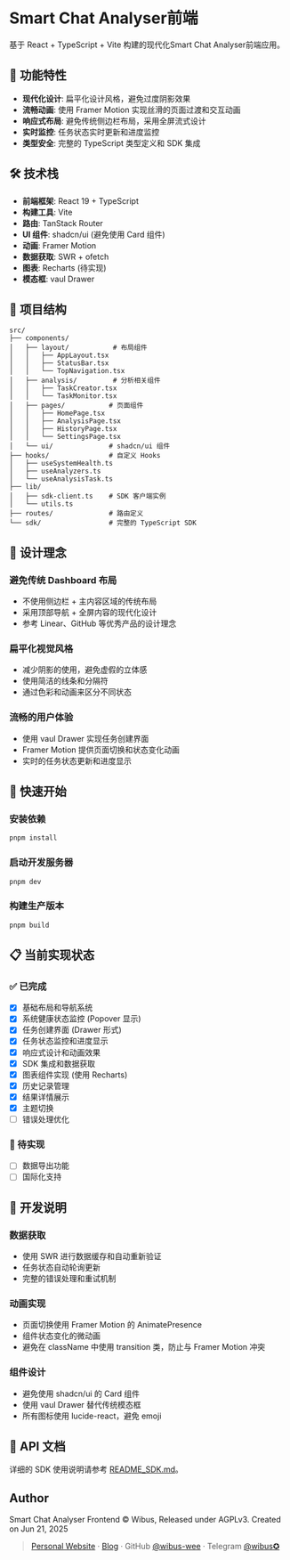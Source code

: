 # Smart Chat Analyser前端

基于 React + TypeScript + Vite 构建的现代化Smart Chat Analyser前端应用。

## 🚀 功能特性

- **现代化设计**: 扁平化设计风格，避免过度阴影效果
- **流畅动画**: 使用 Framer Motion 实现丝滑的页面过渡和交互动画
- **响应式布局**: 避免传统侧边栏布局，采用全屏流式设计
- **实时监控**: 任务状态实时更新和进度监控
- **类型安全**: 完整的 TypeScript 类型定义和 SDK 集成

## 🛠️ 技术栈

- **前端框架**: React 19 + TypeScript
- **构建工具**: Vite
- **路由**: TanStack Router
- **UI 组件**: shadcn/ui (避免使用 Card 组件)
- **动画**: Framer Motion
- **数据获取**: SWR + ofetch
- **图表**: Recharts (待实现)
- **模态框**: vaul Drawer

## 📁 项目结构

```
src/
├── components/
│   ├── layout/           # 布局组件
│   │   ├── AppLayout.tsx
│   │   ├── StatusBar.tsx
│   │   └── TopNavigation.tsx
│   ├── analysis/         # 分析相关组件
│   │   ├── TaskCreator.tsx
│   │   └── TaskMonitor.tsx
│   ├── pages/           # 页面组件
│   │   ├── HomePage.tsx
│   │   ├── AnalysisPage.tsx
│   │   ├── HistoryPage.tsx
│   │   └── SettingsPage.tsx
│   └── ui/              # shadcn/ui 组件
├── hooks/               # 自定义 Hooks
│   ├── useSystemHealth.ts
│   ├── useAnalyzers.ts
│   └── useAnalysisTask.ts
├── lib/
│   ├── sdk-client.ts    # SDK 客户端实例
│   └── utils.ts
├── routes/              # 路由定义
└── sdk/                 # 完整的 TypeScript SDK
```

## 🎨 设计理念

### 避免传统 Dashboard 布局
- 不使用侧边栏 + 主内容区域的传统布局
- 采用顶部导航 + 全屏内容的现代化设计
- 参考 Linear、GitHub 等优秀产品的设计理念

### 扁平化视觉风格
- 减少阴影的使用，避免虚假的立体感
- 使用简洁的线条和分隔符
- 通过色彩和动画来区分不同状态

### 流畅的用户体验
- 使用 vaul Drawer 实现任务创建界面
- Framer Motion 提供页面切换和状态变化动画
- 实时的任务状态更新和进度显示

## 🚀 快速开始

### 安装依赖
```bash
pnpm install
```

### 启动开发服务器
```bash
pnpm dev
```

### 构建生产版本
```bash
pnpm build
```

## 📋 当前实现状态

### ✅ 已完成
- [x] 基础布局和导航系统
- [x] 系统健康状态监控 (Popover 显示)
- [x] 任务创建界面 (Drawer 形式)
- [x] 任务状态监控和进度显示
- [x] 响应式设计和动画效果
- [x] SDK 集成和数据获取
- [x] 图表组件实现 (使用 Recharts)
- [x] 历史记录管理
- [x] 结果详情展示
- [x] 主题切换
- [ ] 错误处理优化

### 📝 待实现
- [ ] 数据导出功能
- [ ] 国际化支持

## 🔧 开发说明

### 数据获取
- 使用 SWR 进行数据缓存和自动重新验证
- 任务状态自动轮询更新
- 完整的错误处理和重试机制

### 动画实现
- 页面切换使用 Framer Motion 的 AnimatePresence
- 组件状态变化的微动画
- 避免在 className 中使用 transition 类，防止与 Framer Motion 冲突

### 组件设计
- 避免使用 shadcn/ui 的 Card 组件
- 使用 vaul Drawer 替代传统模态框
- 所有图标使用 lucide-react，避免 emoji

## 📖 API 文档

详细的 SDK 使用说明请参考 [README_SDK.md](./README_SDK.md)。

## Author

Smart Chat Analyser Frontend © Wibus, Released under AGPLv3. Created on Jun 21, 2025

> [Personal Website](http://wibus.ren/) · [Blog](https://blog.wibus.ren/) · GitHub [@wibus-wee](https://github.com/wibus-wee/) · Telegram [@wibus✪](https://t.me/wibus_wee)
